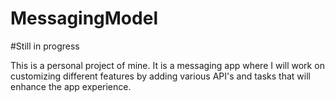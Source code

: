 # MessagingModel
#Still in progress


This is a personal project of mine. It is a messaging app where I will work on customizing different features by adding various API's and tasks that will enhance the app experience.
